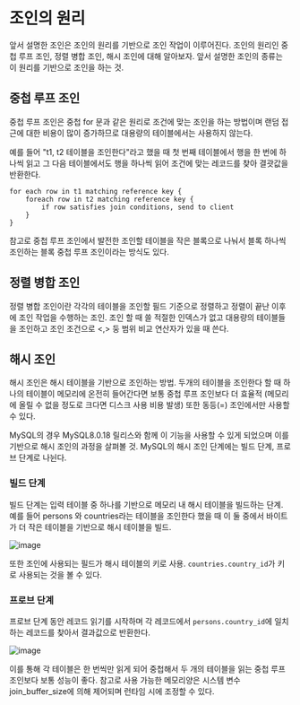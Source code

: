 # 조인의 원리

앞서 설명한 조인은 조인의 원리를 기반으로 조인 작업이 이루어진다.
조인의 원리인 중첩 루프 조인, 정렬 병합 조인, 해시 조인에 대해 알아보자.
앞서 설명한 조인의 종류는 이 원리를 기반으로 조인을 하는 것.

## 중첩 루프 조인
중첩 루프 조인은 중첩 for 문과 같은 원리로 조건에 맞는 조인을 하는 방법이며 랜덤 접근에 대한 비용이 많이 증가하므로
대용량의 테이블에서는 사용하지 않는다.

예를 들어 "t1, t2 테이블을 조인한다"라고 했을 때 첫 번째 테이블에서 행을 한 번에 하나씩 읽고 그 다음 테이블에서도
행을 하나씩 읽어 조건에 맞는 레코드를 찾아 결괏값을 반환한다.

```
for each row in t1 matching reference key {
    foreach row in t2 matching reference key {
        if row satisfies join conditions, send to client
    }
}
```

참고로 중첩 루프 조인에서 발전한 조인할 테이블을 작은 블록으로 나눠서 블록 하나씩 조인하는 블록 중첩 루프 조인이라는 방식도 있다.

## 정렬 병합 조인
정렬 병합 조인이란 각각의 테이블을 조인할 필드 기준으로 정렬하고 정렬이 끝난 이후에 조인 작업을 수행하는 조인.
조인 할 때 쓸 적절한 인덱스가 없고 대용량의 테이블들을 조인하고 조인 조건으로 <,> 둥 범위 비교 연산자가 있을 때 쓴다.

## 해시 조인
해시 조인은 해시 테이블을 기반으로 조인하는 방법. 두개의 테이블을 조인한다 할 때 하나의 테이블이 메모리에 온전히 들어간다면 보통 중첩 루프 조인보다 더 효율적
(메모리에 올릴 수 없을 정도로 크다면 디스크 사용 비용 발생) 또한 동등(=) 조인에서만 사용할 수 있다.

MySQL의 경우 MySQL8.0.18 릴리스와 함께 이 기능을 사용할 수 있게 되었으며
이를 기반으로 해시 조인의 과정을 살펴볼 것.
MySQL의 해시 조인 단계에는 빌드 단계, 프로브 단계로 나뉜다.

### 빌드 단계
빌드 단계는 입력 테이블 중 하나를 기반으로 메모리 내 해시 테이블을 빌드하는 단계. 예를 들어 persons 와 countries라는 테이블을 조인한다 했을 때
이 둘 중에서 바이트가 더 작은 테이블을 기반으로 해시 테이블을 빌드.

![image](https://github.com/user-attachments/assets/0a0665b7-6f1f-47c4-927a-b9466e21776a)

또한 조인에 사용되는 필드가 해시 테이블의 키로 사용.
`countries.country_id`가 키로 사용되는 것을 볼 수 있다.

### 프로브 단계
프로브 단계 동안 레코드 읽기를 시작하며 각 레코드에서 `persons.country_id`에 일치하는 레코드를 찾아서 결과값으로 반환한다.

![image](https://github.com/user-attachments/assets/bdc9db97-15c8-426e-a4a4-a606ff10ded1)

이를 통해 각 테이블은 한 번씩만 읽게 되어 중첩해서 두 개의 테이블을 읽는 중첩 루프 조인보다 보통 성능이 좋다.
참고로 사용 가능한 메모리양은 시스템 변수 join_buffer_size에 의해 제어되며 런타임 시에 조정할 수 있다.
